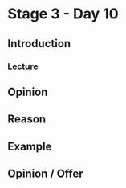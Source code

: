 # Stage 3 - Day 10

## Introduction

### Lecture

## Opinion

## Reason

## Example

## Opinion / Offer
